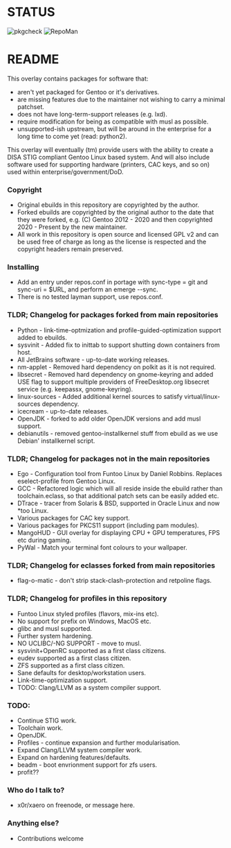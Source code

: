# STATUS #

![pkgcheck](https://github.com/adjust/gentoo-overlay/actions/workflows/pkgcheck.yml/badge.svg)
![RepoMan](https://github.com/adjust/gentoo-overlay/actions/workflows/repoman.yml/badge.svg)

# README #

This overlay contains packages for software that:

* aren't yet packaged for Gentoo or it's derivatives.
* are missing features due to the maintainer not wishing to carry a minimal patchset.
* does not have long-term-support releases (e.g. lxd).
* require modification for being as compatible with musl as possible.
* unsupported-ish upstream, but will be around in the enterprise for a long time to come yet (read: python2).

This overlay will eventually (tm) provide users with the ability to create a DISA STIG compliant Gentoo Linux based
system. And will also include software used for supporting hardware (printers, CAC keys, and so on) used within
enterprise/government/DoD.

### Copyright ###

* Original ebuilds in this repository are copyrighted by the author.
* Forked ebuilds are copyrighted by the original author to the date that they were forked, e.g. (C) Gentoo 2012 - 2020
  and then copyrighted 2020 - Present by the new maintainer.
* All work in this repository is open source and licensed GPL v2 and can be used free of charge as long as the license
  is respected and the copyright headers remain preserved.

### Installing ###

* Add an entry under repos.conf in portage with sync-type = git and sync-uri = $URL, and perform an emerge --sync.
* There is no tested layman support, use repos.conf.

### TLDR; Changelog for packages forked from main repositories ###

* Python - link-time-optmization and profile-guided-optimization support added to ebuilds.
* sysvinit - Added fix to inittab to support shutting down containers from host.
* All JetBrains software - up-to-date working releases.
* nm-applet - Removed hard dependency on polkit as it is not required.
* libsecret - Removed hard dependency on gnome-keyring and added USE flag to support multiple providers of
  FreeDesktop.org libsecret service (e.g. keepassx, gnome-keyring).
* linux-sources - Added additional kernel sources to satisfy virtual/linux-sources dependency.
* icecream - up-to-date releases.
* OpenJDK - forked to add older OpenJDK versions and add musl support.
* debianutils - removed gentoo-installkernel stuff from ebuild as we use Debian' installkernel script.

### TLDR; Changelog for packages not in the main repositories ###

* Ego - Configuration tool from Funtoo Linux by Daniel Robbins. Replaces eselect-profile from Gentoo Linux.
* GCC - Refactored logic which will all reside inside the ebuild rather than toolchain.eclass, so that additional patch
  sets can be easily added etc.
* DTrace - tracer from Solaris & BSD, supported in Oracle Linux and now *too Linux.
* Various packages for CAC key support.
* Various packages for PKCS11 support (including pam modules).
* MangoHUD - GUI overlay for displaying CPU + GPU temperatures, FPS etc during gaming.
* PyWal - Match your terminal font colours to your wallpaper.

### TLDR; Changelog for eclasses forked from main repositories ###

* flag-o-matic - don't strip stack-clash-protection and retpoline flags.

### TLDR; Changelog for profiles in this repository ###

* Funtoo Linux styled profiles (flavors, mix-ins etc).
* No support for prefix on Windows, MacOS etc.
* glibc and musl supported.
* Further system hardening.
* NO UCLIBC/-NG SUPPORT - move to musl.
* sysvinit+OpenRC supported as a first class citizens.
* eudev supported as a first class citizen.
* ZFS supported as a first class citizen.
* Sane defaults for desktop/workstation users.
* Link-time-optimization support.
* TODO: Clang/LLVM as a system compiler support.

### TODO: ###

* Continue STIG work.
* Toolchain work.
* OpenJDK.
* Profiles - continue expansion and further modularisation.
* Expand Clang/LLVM system compiler work.
* Expand on hardening features/defaults.
* beadm - boot envrionment support for zfs users.
* profit??

### Who do I talk to? ###

* x0r/xaero on freenode, or message here.

### Anything else? ###

* Contributions welcome
